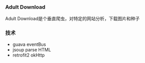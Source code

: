 ### Adult Download


Adult Download是个垂直爬虫，对特定的网站分析，下载图片和种子



### 技术

- guava eventBus
- jsoup parse HTML
- retrofit2 okHttp
